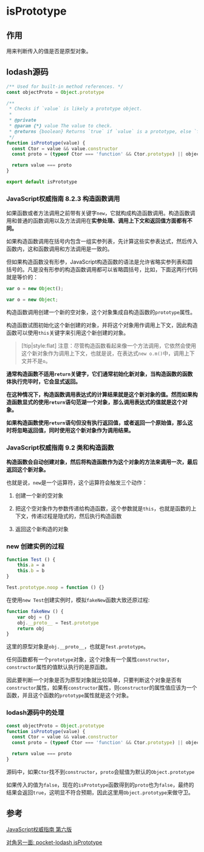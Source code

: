 # isPrototype

## 作用

用来判断传入的值是否是原型对象。

## lodash源码

```js
/** Used for built-in method references. */
const objectProto = Object.prototype

/**
 * Checks if `value` is likely a prototype object.
 *
 * @private
 * @param {*} value The value to check.
 * @returns {boolean} Returns `true` if `value` is a prototype, else `false`.
 */
function isPrototype(value) {
  const Ctor = value && value.constructor
  const proto = (typeof Ctor === 'function' && Ctor.prototype) || objectProto

  return value === proto
}

export default isPrototype
```

### JavaScript权威指南 8.2.3 构造函数调用


如果函数或者方法调用之前带有关键字`new`，它就构成构造函数调用。构造函数调用和普通的函数调用以及方法调用在**实参处理、调用上下文和返回值方面都有不同。**

如果构造函数调用在括号内包含一组实参列表，先计算这些实参表达式，然后传入函数内，这和函数调用和方法调用是一致的。

但如果构造函数没有形参，JavaScript构造函数的语法是允许省略实参列表和圆括号的。凡是没有形参的构造函数调用都可以省略圆括号，比如，下面这两行代码就是等价的：

```js
var o = new Object();

var o = new Object;
```

构造函数调用创建一个新的空对象，这个对象集成自构造函数的`prototype`属性。

构造函数试图初始化这个新创建的对象，并将这个对象用作调用上下文，因此构造函数可以使用`this`关键字来引用这个新创建的对象。

> [!tip|style:flat]
> 注意：尽管构造函数看起来像一个方法调用，它依然会使用这个新对象作为调用上下文，也就是说，在表达式`new o.m()`中，调用上下文并不是`o`。

**通常构造函数不适用`return`关键字，它们通常初始化新对象，当构造函数的函数体执行完毕时，它会显式返回。**

**在这种情况下，构造函数调用表达式的计算结果就是这个新对象的值。然而如果构造函数显式的使用`return`语句范湖一个对象，那么调用表达式的值就是这个对象。**

**如果构造函数使用`return`语句但没有执行返回值，或者返回一个原始值，那么这时将忽略返回值，同时使用这个新对象作为调用结果。**


### JavaScript权威指南 9.2 类和构造函数

**构造函数会自动创建对象，然后将构造函数作为这个对象的方法来调用一次，最后返回这个新对象。**

也就是说，`new`是一个运算符，这个运算符会触发三个动作：

1. 创建一个新的空对象

2. 把这个空对象作为参数传递给构造函数，这个参数就是`this`，也就是函数的上下文，传递过程是隐式的，然后执行构造函数

3. 返回这个新构造的对象

### new 创建实例的过程

```js
function Test () {
	this.a = a
	this.b = b
}

Test.prototype.noop = function () {}
```

在使用`new Test`创建实例时，模拟`fakeNew`函数大致还原过程:

```js
function fakeNew () {
	var obj = {}
	obj.__proto__ = Test.prototype
	return obj
}
```

这里的原型对象是`obj.__proto__`，也就是`Test.prototype`。

任何函数都有一个`prototype`对象，这个对象有一个属性`constructor`，`constructor`属性的值默认执行的是原函数。

因此要判断一个对象是否为原型对象就比较简单，只要判断这个对象是否有`constructor`属性，如果有`constructor`属性，则`constructor`的属性值应该为一个函数，并且这个函数的`prototype`属性就是这个对象。

### lodash源码中的处理

```js
const objectProto = Object.prototype
function isPrototype(value) {
  const Ctor = value && value.constructor
  const proto = (typeof Ctor === 'function' && Ctor.prototype) || objectProto

  return value === proto
}
```

源码中，如果`Ctor`找不到`constructor`，`proto`会赋值为默认的`Object.prototype`

如果传入的值为`false`，现在的`isPrototype`函数得到的`proto`也为`false`，最终的结果会返回`true`，这明显不符合预期，因此这里用`Object.prototype`来做守卫。

## 参考

[JavaScript权威指南 第六版](https://baike.baidu.com/item/Javascript%E6%9D%83%E5%A8%81%E6%8C%87%E5%8D%97/6923938?fr=aladdin)

[对角另一面: pocket-lodash isPrototype](https://github.com/yeyuqiudeng/pocket-lodash/blob/master/internal/isPrototype.md)

























